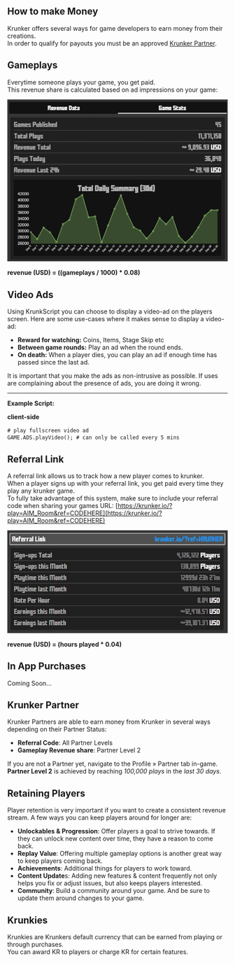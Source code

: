 ## How to make Money

Krunker offers several ways for game developers to earn money from their creations.\
In order to qualify for payouts you must be an approved [Krunker Partner](./files/revenue?id=krunker-partner).

## Gameplays

Everytime someone plays your game, you get paid.\
This revenue share is calculated based on ad impressions on your game:

![Revenue gameplays](./img/revenue/1.png)

**revenue (USD) = ((gameplays / 1000) \* 0.08)**

## Video Ads

Using KrunkScript you can choose to display a video-ad on the players screen. Here are some use-cases where it makes sense to display a video-ad:

 * **Reward for watching:** Coins, Items, Stage Skip etc
 * **Between game rounds:** Play an ad when the round ends.
 * **On death:** When a player dies, you can play an ad if enough time has passed since the last ad.

It is important that you make the ads as non-intrusive as possible. If uses are complaining about the presence of ads, you are doing it wrong.

___

**Example Script:**

<p class="hidep"><strong class="client-side">client-side</strong></p>

```krunkscript
# play fullscreen video ad
GAME.ADS.playVideo(); # can only be called every 5 mins
```

## Referral Link

A referral link allows us to track how a new player comes to krunker.\
When a player signs up with your referral link, you get paid every time they play any krunker game.\
To fully take advantage of this system, make sure to include your referral code when sharing your games URL: [https://krunker.io/?play=AIM_Room&ref=CODEHERE](https://krunker.io/?play=AIM_Room&ref=CODEHERE)

![Referral images](./img/revenue/2.png)

**revenue (USD) = (hours played \* 0.04)**

## In App Purchases

Coming Soon...

## Krunker Partner

Krunker Partners are able to earn money from Krunker in several ways depending on their Partner Status:

 * **Referral Code**: All Partner Levels
 * **Gameplay Revenue share**: Partner Level 2

If you are not a Partner yet, navigate to the Profile » Partner tab in-game. \
**Partner Level 2** is achieved by reaching *100,000 plays* in the *last 30 days*.

## Retaining Players

Player retention is very important if you want to create a consistent revenue stream. A few ways you can keep players around for longer are:

 * **Unlockables & Progression**: Offer players a goal to strive towards. If they can unlock new content over time, they have a reason to come back.
 * **Replay Value**: Offering multiple gameplay options is another great way to keep players coming back.
 * **Achievements**: Additional things for players to work toward.
 * **Content Update**s: Adding new features & content frequently not only helps you fix or adjust issues, but also keeps players interested.
 * **Community**: Build a community around your game. And be sure to update them around changes to your game.
## Krunkies

Krunkies are Krunkers default currency that can be earned from playing or through purchases.\
You can award KR to players or charge KR for certain features.

